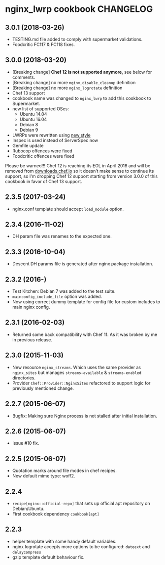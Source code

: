 # nginx_lwrp cookbook CHANGELOG

## 3.0.1 (2018-03-26)

* TESTING.md file added to comply with supermarket validations.
* Foodcritic FC117 & FC118 fixes.

## 3.0.0 (2018-03-20)

* [Breaking change] **Chef 12 is not supported anymore**, see below for comments.
* [Breaking change] no more `nginx_disable_cleanup` definition
* [Breaking change] no more `nginx_logrotate` definition
* Chef 13 support
* cookbook name was changed to `nginx_lwrp` to add this cookbook to Supermarket.
* new list of supported OSes:
  * Ubuntu 14.04
  * Ubuntu 16.04
  * Debian 8
  * Debian 9
* LWRPs were rewritten using [new style](https://docs.chef.io/custom_resources.html)
* Inspec is used instead of ServerSpec now
* Gemfile update
* Rubocop offences were fixed
* Foodcritic offences were fixed

Please be warned!!! Сhef 12 is reaching its EOL in April 2018 and will be removed from [downloads.chef.io](https://downloads.chef.io) so it doesn't make sense to continue its support, so I'm dropping Chef 12 support starting from version 3.0.0 of this cookbook in favor of Chef 13 support. 

## 2.3.5 (2017-03-24)

* nginx.conf template should accept `load_module` option.

## 2.3.4 (2016-11-02)

* DH param file was renames to the expected one.

## 2.3.3 (2016-10-04)

* Descent DH params file is generated after nginx package installation.

## 2.3.2 (2016-)

* Test Kitchen: Debian 7 was added to the test suite.
* `mainconfig_include_file` option was added.
* Now using correct dummy template for config file for custom includes to main nginx config.

## 2.3.1 (2016-02-03)

* Returned some back compatibility with Chef 11. As it was broken by me in previous release.

## 2.3.0 (2015-11-03)

* New resource `nginx_streams`. Which uses the same provider as `nginx_sites` but manages `streams-available` & `streams-enabled` directories.
* Provider `Chef::Provider::NginxSites` refactored to support logic for previously mentioned change.

## 2.2.7 (2015-06-07)

* Bugfix: Making sure Nginx process is not stalled after initial installation.

## 2.2.6 (2015-06-07)

* Issue #10 fix.

## 2.2.5 (2015-06-07)

* Quotation marks around file modes in chef recipes.
* New default mime type: woff2.

## 2.2.4

* `recipe[nginx::official-repo]` that sets up official apt repository on Debian/Ubuntu.
* First cookbook dependency `cookbook[apt]`

## 2.2.3

* helper template with some handy default variables.
* nginx logrotate accepts more options to be configured: `dateext` and `delaycompress`
* gzip template default behaviour fix.